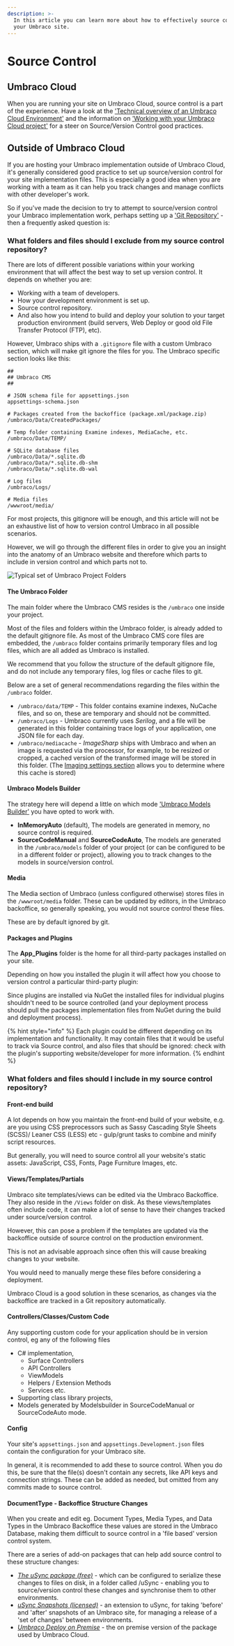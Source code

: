 ```yaml
---
description: >-
  In this article you can learn more about how to effectively source control
  your Umbraco site.
---
```


# Source Control

## Umbraco Cloud

When you are running your site on Umbraco Cloud, source control is a part of the experience. Have a look at the ['Technical overview of an Umbraco Cloud Environment'](https://docs.umbraco.com/umbraco-cloud/getting-started/environments) and the information on ['Working with your Umbraco Cloud project'](https://docs.umbraco.com/umbraco-cloud/setup/set-up#working-with-your-umbraco-cloud-project) for a steer on Source/Version Control good practices.

## Outside of Umbraco Cloud

If you are hosting your Umbraco implementation outside of Umbraco Cloud, it's generally considered good practice to set up source/version control for your site implementation files. This is especially a good idea when you are working with a team as it can help you track changes and manage conflicts with other developer's work.

So if you've made the decision to try to attempt to source/version control your Umbraco implementation work, perhaps setting up a ['Git Repository'](https://en.wikipedia.org/wiki/Git) - then a frequently asked question is:

### What folders and files should I **exclude** from my source control repository?

There are lots of different possible variations within your working environment that will affect the best way to set up version control. It depends on whether you are:

* Working with a team of developers.
* How your development environment is set up.
* Source control repository.
* And also how you intend to build and deploy your solution to your target production environment (build servers, Web Deploy or good old File Transfer Protocol (FTP), etc).

However, Umbraco ships with a `.gitignore` file with a custom Umbraco section, which will make git ignore the files for you. The Umbraco specific section looks like this:

```
##
## Umbraco CMS
##

# JSON schema file for appsettings.json
appsettings-schema.json

# Packages created from the backoffice (package.xml/package.zip)
/umbraco/Data/CreatedPackages/

# Temp folder containing Examine indexes, MediaCache, etc.
/umbraco/Data/TEMP/

# SQLite database files
/umbraco/Data/*.sqlite.db
/umbraco/Data/*.sqlite.db-shm
/umbraco/Data/*.sqlite.db-wal

# Log files
/umbraco/Logs/

# Media files
/wwwroot/media/
```

For most projects, this gitignore will be enough, and this article will not be an exhaustive list of how to version control Umbraco in all possible scenarios.

However, we will go through the different files in order to give you an insight into the anatomy of an Umbraco website and therefore which parts to include in version control and which parts not to.

![Typical set of Umbraco Project Folders](../../../../17/umbraco-cms/fundamentals/code/images/file-structure-v10.png)

#### The Umbraco Folder

The main folder where the Umbraco CMS resides is the `/umbraco` one inside your project.

Most of the files and folders within the Umbraco folder, is already added to the default gitignore file. As most of the Umbraco CMS core files are embedded, the `/umbraco` folder contains primarily temporary files and log files, which are all added as Umbraco is installed.

We recommend that you follow the structure of the default gitignore file, and do not include any temporary files, log files or cache files to git.

Below are a set of general recommendations regarding the files within the `/umbraco` folder.

* `/umbraco/data/TEMP` - This folder contains examine indexes, NuCache files, and so on, these are temporary and should not be committed.
* `/umbraco/Logs` - Umbraco currently uses _Serilog_, and a file will be generated in this folder containing trace logs of your application, one JSON file for each day.
* `/umbraco/mediacache` - _ImageSharp_ ships with Umbraco and when an image is requested via the processor, for example, to be resized or cropped, a cached version of the transformed image will be stored in this folder. (The [Imaging settings section](../../reference/configuration/imagingsettings.md) allows you to determine where this cache is stored)

#### Umbraco Models Builder

The strategy here will depend a little on which mode ['Umbraco Models Builder'](../../reference/templating/modelsbuilder/) you have opted to work with.

* **InMemoryAuto** (default), The models are generated in memory, no source control is required.
* **SourceCodeManual** and **SourceCodeAuto**, The models are generated in the `/umbraco/models` folder of your project (or can be configured to be in a different folder or project), allowing you to track changes to the models in source/version control.

#### Media

The Media section of Umbraco (unless configured otherwise) stores files in the `/wwwroot/media` folder. These can be updated by editors, in the Umbraco backoffice, so generally speaking, you would not source control these files.

These are by default ignored by git.

#### Packages and Plugins

The **App\_Plugins** folder is the home for all third-party packages installed on your site.

Depending on how you installed the plugin it will affect how you choose to version control a particular third-party plugin:

Since plugins are installed via NuGet the installed files for individual plugins shouldn't need to be source controlled (and your deployment process should pull the packages implementation files from NuGet during the build and deployment process).

{% hint style="info" %}
Each plugin could be different depending on its implementation and functionality. It may contain files that it would be useful to track via Source control, and also files that should be ignored: check with the plugin's supporting website/developer for more information.
{% endhint %}

### What folders and files should I **include** in my source control repository?

#### Front-end build

A lot depends on how you maintain the front-end build of your website, e.g. are you using CSS preprocessors such as Sassy Cascading Style Sheets (SCSS)/ Leaner CSS (LESS) etc - gulp/grunt tasks to combine and minify script resources.

But generally, you will need to source control all your website's static assets: JavaScript, CSS, Fonts, Page Furniture Images, etc.

#### Views/Templates/Partials

Umbraco site templates/views can be edited via the Umbraco Backoffice. They also reside in the `/Views` folder on disk. As these views/templates often include code, it can make a lot of sense to have their changes tracked under source/version control.

However, this can pose a problem if the templates are updated via the backoffice outside of source control on the production environment.

This is not an advisable approach since often this will cause breaking changes to your website.

You would need to manually merge these files before considering a deployment.

Umbraco Cloud is a good solution in these scenarios, as changes via the backoffice are tracked in a Git repository automatically.

#### Controllers/Classes/Custom Code

Any supporting custom code for your application should be in version control, eg any of the following files

* C# implementation,
  * Surface Controllers
  * API Controllers
  * ViewModels
  * Helpers / Extension Methods
  * Services etc.
* Supporting class library projects,
* Models generated by Modelsbuilder in SourceCodeManual or SourceCodeAuto mode.

#### Config

Your site's `appsettings.json` and `appsettings.Development.json` files contain the configuration for your Umbraco site.

In general, it is recommended to add these to source control. When you do this, be sure that the file(s) doesn't contain any secrets, like API keys and connection strings. These can be added as needed, but omitted from any commits made to source control.

#### DocumentType - Backoffice Structure Changes

When you create and edit eg. Document Types, Media Types, and Data Types in the Umbraco Backoffice these values are stored in the Umbraco Database, making them difficult to source control in a 'file based' version control system.

There are a series of add-on packages that can help add source control to these structure changes:

* [_The uSync package (free)_](https://our.umbraco.com/projects/developer-tools/usync/) - which can be configured to serialize these changes to files on disk, in a folder called /uSync - enabling you to source/version control these changes and synchronise them to other environments.
* [_uSync Snapshots (licensed)_](https://our.umbraco.com/packages/developer-tools/usyncsnapshots/) - an extension to uSync, for taking 'before' and 'after' snapshots of an Umbraco site, for managing a release of a 'set of changes' between environments.
* [_Umbraco Deploy on Premise_](https://umbraco.com/products/umbraco-deploy/umbraco-deploy-on-premises/) - the on premise version of the package used by Umbraco Cloud.
